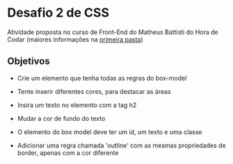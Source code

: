 # Desafio 2 de CSS

Atividade proposta no curso de Front-End do Matheus Battisti do Hora de Codar (maiores informações na <a href="../../">primeira pasta</a>)

## Objetivos

- Crie um elemento que tenha todas as regras do box-model

- Tente inserir diferentes cores, para destacar as áreas

- Insira um texto no elemento com a tag h2

- Mudar a cor de fundo do texto

- O elemento do box model deve ter um id, um texto e uma classe

- Adicionar uma regra chamada 'outline' com as mesmas propriedades de border, apenas com a cor diferente